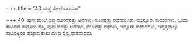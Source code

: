 +++
title = "40 ಮತ್ತೆ ಮೇಲೊಡಗವಿದ"

+++
40. ಪುನಃ ಮೇಲೆ ಬಿದ್ದ ನೂರರವತ್ತು ಆನೆಗಳು,  ನೂರಿಪ್ಪತ್ತು ರಥಸಮೂಹ, ಮುನ್ನೂರು ಕುದುರೆಗಳು, ಒಂದು ಸಾವಿರದ  ನಾನೂರು ಪತ್ತಿ, ಪುನಃ ಐವತ್ತು ಆನೆಗಳು, ಮೂವತ್ತು ರಥಗಳು, ಇನ್ನೂರು ಕುದುರೆಗಳು, ಇಪ್ಪತ್ತನಾಲ್ಕು ಸಾವಿರಕ್ಕ್ಕಿಂತ ಹೆಚ್ಚಾದ ಕಾಲು ದಳದ ಸೈನ್ಯ ನಾಶವಾದವು.
